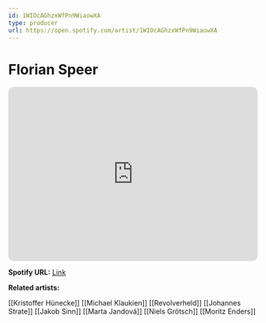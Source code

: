 ```yaml
---
id: 1WIOcAGhzxWfPn9WiaowXA
type: producer
url: https://open.spotify.com/artist/1WIOcAGhzxWfPn9WiaowXA
---
```

# Florian Speer

<iframe style="border-radius:12px" src="https://open.spotify.com/embed/artist/1WIOcAGhzxWfPn9WiaowXA" width="100%" height="352" frameBorder="0" allowfullscreen="" allow="autoplay; clipboard-write; encrypted-media; fullscreen; picture-in-picture" loading="lazy"></iframe>

**Spotify URL:** [Link](https://open.spotify.com/artist/1WIOcAGhzxWfPn9WiaowXA)

**Related artists:**

[[Kristoffer Hünecke]]
[[Michael Klaukien]]
[[Revolverheld]]
[[Johannes Strate]]
[[Jakob Sinn]]
[[Marta Jandová]]
[[Niels Grötsch]]
[[Moritz Enders]]
